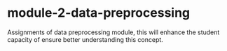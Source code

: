 # module-2-data-preprocessing
Assignments of data preprocessing module, this will enhance the student capacity of ensure better understanding this concept.
